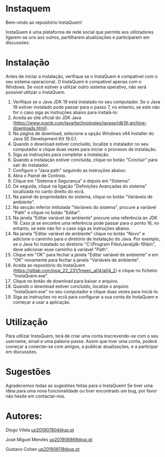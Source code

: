 # Instaquem

Bem-vindo ao repositório InstaQuem!

InstaQuem é uma plataforma de rede social que permite aos utilizadores ligarem-se uns aos outros, partilharem atualizações e participarem em discussões.

# Instalação

Antes de iniciar a instalação, verifique se o InstaQuem é compatível com o seu sistema operacional. O InstaQuem é compatível apenas com o Windows. Se você estiver a utilizar outro sistema operativo, não será possível utilizar o InstaQuem.

1.  Verifique se o Java JDK 19 está instalado no seu computador. Se o Java 19 estiver instalado pode passar para o passo 7, no entanto, se este não for o caso siga as instruções abaixo para instalá-lo:
2.  Aceda ao site oficial do JDK Java (https://www.oracle.com/java/technologies/javase/jdk19-archive-downloads.html).
3. Na página de download, selecione a opção Windows x64 Installer do Java SE Development Kit 19.0.1.
4. Quando o download estiver concluído, localize o instalador no seu computador e clique duas vezes para iniciar o processo de instalação.
5. Siga as instruções para completar a instalação.
6. Quando a instalação estiver concluída, clique no botão "Concluir" para sair do instalador.
7. Configure o "Java path" seguindo as instruções abaixo:
8. Abra o Painel de Controlo.
9. Clique em "Sistema e Segurança" e depois em "Sistema".
10. De seguida, clique na ligação "Definições Avançadas do sistema" localizada no canto direito do ecrã.    
11. Na painel de propriedades do sistema, clique no botão "Variáveis de ambiente".
12. Na secção inferior intitulada "Variáveis do sistema", procure a variável "Path" e clique no botão "Editar".
13. Na janela "Editar variável de ambiente" procure uma referência ao JDK 19. Caso já se encontre uma referência pode passar para o ponto 16, no entanto, se este não for o caso siga as instruções abaixo.
14. Na janela "Editar variável de ambiente" clique no botão "Novo" e adicione o caminho para o diretório de instalação do Java. Por exemplo, se o Java foi instalado no diretório "C:\Program Files\Java\jdk-19\bin", deve adicionar esse caminho à variável "Path".
15. Clique em "OK" para fechar a janela "Editar variável de ambiente" e em "OK" novamente para fechar a janela "Variáveis de ambiente".
16. Aceda ao repositório do InstaQuem (https://gitlab.com/psw_22_231/1meec_a04/a04_2) e clique no ficheiro "InstaQuem.exe".
17. Clique no botão de download para baixar o arquivo.
18. Quando o download estiver concluído, localize o arquivo "InstaQuem.exe" no seu computador e clique duas vezes para iniciá-lo.
19. Siga as instruções no ecrã para configurar a sua conta do InstaQuem e começar a usar a aplicação.

# Utilização

Para utilizar InstaQuem, terá de criar uma conta inscrevendo-se com o seu username, email e uma palavra-passe. Assim que tiver uma conta, poderá começar a conectar-se com amigos, a publicar atualizações, e a participar em discussões.
# Sugestões

Agradecemos todas as sugestões feitas para o InstaQuem! Se tiver uma ideia para uma nova funcionalidade ou tiver encontrado um bug, por favor não hesite em contactar-nos.


# Autores:

Diogo Vilela up201907804@up.pt

José Miguel Mendes up201906869@up.pt

Gustavo Cohen up201906118@up.pt
